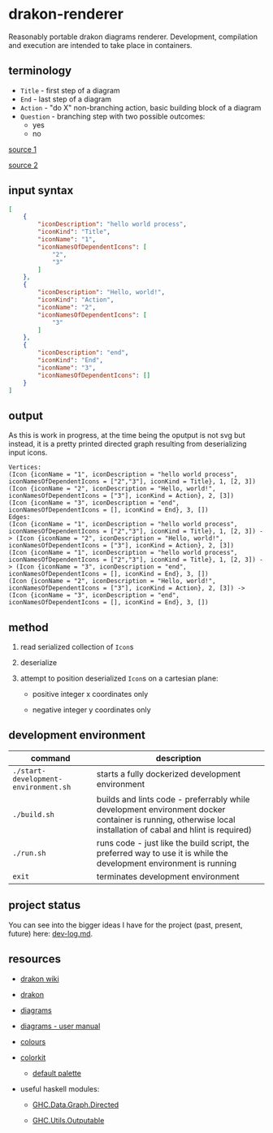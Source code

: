# drakon-renderer

Reasonably portable drakon diagrams renderer. Development, compilation and execution are intended to take place in containers.

## terminology

* `Title` - first step of a diagram
* `End` - last step of a diagram
* `Action` - "do X" non-branching action, basic building block of a diagram
* `Question` - branching step with two possible outcomes:
  * yes
  * no

[source 1](https://en.m.wikipedia.org/wiki/DRAKON#/media/File%3AIcons_of_Visual_Programming_Language_--DRAKON--.png)

[source 2](https://en.m.wikipedia.org/wiki/DRAKON)

## input syntax

```json
[
    {
        "iconDescription": "hello world process",
        "iconKind": "Title",
        "iconName": "1",
        "iconNamesOfDependentIcons": [
            "2",
            "3"
        ]
    },
    {
        "iconDescription": "Hello, world!",
        "iconKind": "Action",
        "iconName": "2",
        "iconNamesOfDependentIcons": [
            "3"
        ]
    },
    {
        "iconDescription": "end",
        "iconKind": "End",
        "iconName": "3",
        "iconNamesOfDependentIcons": []
    }
]
```

## output

As this is work in progress, at the time being the oputput is not svg but instead, it is a pretty printed directed graph resulting from deserializing input icons.

```
Vertices:
(Icon {iconName = "1", iconDescription = "hello world process", iconNamesOfDependentIcons = ["2","3"], iconKind = Title}, 1, [2, 3])
(Icon {iconName = "2", iconDescription = "Hello, world!", iconNamesOfDependentIcons = ["3"], iconKind = Action}, 2, [3])
(Icon {iconName = "3", iconDescription = "end", iconNamesOfDependentIcons = [], iconKind = End}, 3, [])
Edges:
(Icon {iconName = "1", iconDescription = "hello world process", iconNamesOfDependentIcons = ["2","3"], iconKind = Title}, 1, [2, 3]) -> (Icon {iconName = "2", iconDescription = "Hello, world!", iconNamesOfDependentIcons = ["3"], iconKind = Action}, 2, [3])
(Icon {iconName = "1", iconDescription = "hello world process", iconNamesOfDependentIcons = ["2","3"], iconKind = Title}, 1, [2, 3]) -> (Icon {iconName = "3", iconDescription = "end", iconNamesOfDependentIcons = [], iconKind = End}, 3, [])
(Icon {iconName = "2", iconDescription = "Hello, world!", iconNamesOfDependentIcons = ["3"], iconKind = Action}, 2, [3]) -> (Icon {iconName = "3", iconDescription = "end", iconNamesOfDependentIcons = [], iconKind = End}, 3, [])
```

## method

1. read serialized collection of `Icon`s

2. deserialize

3. attempt to position deserialized `Icon`s on a cartesian plane:

    * positive integer x coordinates only

    * negative integer y coordinates only

## development environment

| command | description |
| --- | --- |
| `./start-development-environment.sh` | starts a fully dockerized development environment |
| `./build.sh` | builds and lints code - preferrably while development environment docker container is running, otherwise local installation of cabal and hlint is required) |
| `./run.sh` | runs code - just like the build script, the preferred way to use it is while the development environment is running |
| `exit` | terminates development environment |

## project status

You can see into the bigger ideas I have for the project (past, present, future) here: [dev-log.md](./dev-log.md).

## resources

* [drakon wiki](https://en.m.wikipedia.org/wiki/DRAKON)

* [drakon](https://drakonhub.com/read/docs)

* [diagrams](https://archives.haskell.org/projects.haskell.org/diagrams/doc/quickstart.html#introduction)

* [diagrams - user manual](https://archives.haskell.org/projects.haskell.org/diagrams/doc/manual.html)

* [colours](https://www.colourlovers.com)

* [colorkit](https://colorkit.co/)

  * [default palette](https://colorkit.co/palette/642915-963e20-c7522a-e5c185-fbf2c4-74a892-008585-006464-004343/)

* useful haskell modules:

  * [GHC.Data.Graph.Directed](https://hackage.haskell.org/package/ghc-9.4.7/docs/GHC-Data-Graph-Directed.html)

  * [GHC.Utils.Outputable](https://hackage.haskell.org/package/ghc-9.4.7/docs/GHC-Utils-Outputable.html)
